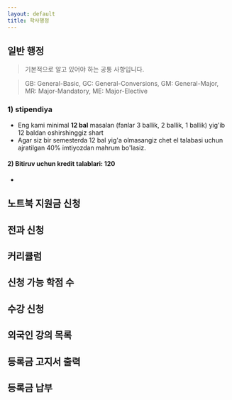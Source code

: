 ```yaml
---
layout: default
title: 학사행정
---
```


## 일반 행정
> 기본적으로 알고 있어야 하는 공통 사항입니다.

> GB: General-Basic, GC: General-Conversions, GM: General-Major, MR: Major-Mandatory, ME: Major-Elective

### 1) stipendiya
- Eng kami minimal **12 bal** masalan (fanlar 3 ballik, 2 ballik, 1 ballik) yig'ib 12 baldan oshirshinggiz shart 
- Agar siz bir semesterda 12 bal yig'a olmasangiz chet el talabasi uchun ajratilgan 40% imtiyozdan mahrum bo'lasiz. 

#### 2) Bitiruv uchun kredit talablari: 120
- 





## 노트북 지원금 신청
## 전과 신청
## 커리큘럼
## 신청 가능 학점 수
## 수강 신청
## 외국인 강의 목록
## 등록금 고지서 출력
## 등록금 납부

